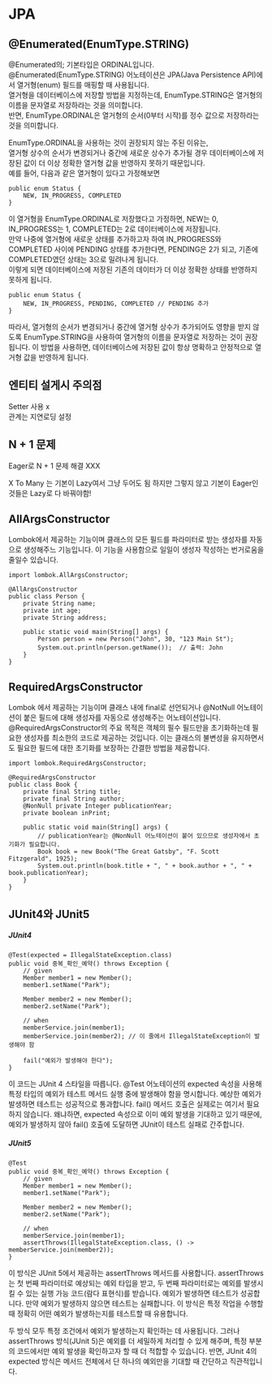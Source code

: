 # JPA

## @Enumerated(EnumType.STRING)
@Enumerated의; 기본타입은 ORDINAL입니다.
@Enumerated(EnumType.STRING) 어노테이션은 JPA(Java Persistence API)에서 열거형(enum) 필드를 매핑할 때 사용됩니다. </br>
열거형을 데이터베이스에 저장할 방법을 지정하는데, EnumType.STRING은 열거형의 이름을 문자열로 저장하라는 것을 의미합니다.</br>
반면, EnumType.ORDINAL은 열거형의 순서(0부터 시작)를 정수 값으로 저장하라는 것을 의미합니다.

EnumType.ORDINAL을 사용하는 것이 권장되지 않는 주된 이유는, </br>
열거형 상수의 순서가 변경되거나 중간에 새로운 상수가 추가될 경우 데이터베이스에 저장된 값이 더 이상 정확한 열거형 값을 반영하지 못하기 때문입니다.</br>
예를 들어, 다음과 같은 열거형이 있다고 가정해보면

```
public enum Status {
    NEW, IN_PROGRESS, COMPLETED
}
```
이 열거형을 EnumType.ORDINAL로 저장했다고 가정하면, NEW는 0, IN_PROGRESS는 1, COMPLETED는 2로 데이터베이스에 저장됩니다. </br>
만약 나중에 열거형에 새로운 상태를 추가하고자 하여 IN_PROGRESS와 COMPLETED 사이에 PENDING 상태를 추가한다면, PENDING은 2가 되고, 기존에 COMPLETED였던 상태는 3으로 밀려나게 됩니다.</br>
이렇게 되면 데이터베이스에 저장된 기존의 데이터가 더 이상 정확한 상태를 반영하지 못하게 됩니다.</br>

```
public enum Status {
    NEW, IN_PROGRESS, PENDING, COMPLETED // PENDING 추가
}
```
따라서, 열거형의 순서가 변경되거나 중간에 열거형 상수가 추가되어도 영향을 받지 않도록 EnumType.STRING을 사용하여 열거형의 이름을 문자열로 저장하는 것이 권장됩니다. 
이 방법을 사용하면, 데이터베이스에 저장된 값이 항상 명확하고 안정적으로 열거형 값을 반영하게 됩니다.

## 엔티티 설게시 주의점

Setter 사용 x</br>
관계는 지연로딩 설정</br>


## N + 1 문제
Eager로 N + 1 문제 해결 XXX

X To Many 는 기본이 Lazy여서 그냥 두어도 됨 하지만 그렇지 않고 기본이 Eager인 것들은 Lazy로 다 
바꿔야함!

## AllArgsConstructor
Lombok에서 제공하는 기능이며 클래스의 모든 필드를 파라미터로 받는 생성자를 자동으로 생성해주느 기능입니다.
이 기능을 사용함으로 일일이 생성자 작성하는 번거로움을 줄일수 있습니다.
```
import lombok.AllArgsConstructor;

@AllArgsConstructor
public class Person {
    private String name;
    private int age;
    private String address;
    
    public static void main(String[] args) {
        Person person = new Person("John", 30, "123 Main St");
        System.out.println(person.getName());  // 출력: John
    }
}
```

## RequiredArgsConstructor
Lombok 에서 제공하는 기능이며 클래스 내에 final로 선언되거나 @NotNull 어노테이션이 붙은 필드에 대해 생성자를 자동으로 생성해주는 어노테이션입니다.
@RequiredArgsConstructor의 주요 목적은 객체의 필수 필드만을 초기화하는데 필요한 생성자를 최소한의 코드로 제공하는 것입니다. 이는 클래스의 불변성을 유지하면서도 필요한 필드에 대한 초기화를 보장하는
간결한 방법을 제공합니다.

```import lombok.NonNull;
import lombok.RequiredArgsConstructor;

@RequiredArgsConstructor
public class Book {
    private final String title;
    private final String author;
    @NonNull private Integer publicationYear;
    private boolean inPrint;

    public static void main(String[] args) {
        // publicationYear는 @NonNull 어노테이션이 붙어 있으므로 생성자에서 초기화가 필요합니다.
        Book book = new Book("The Great Gatsby", "F. Scott Fitzgerald", 1925);
        System.out.println(book.title + ", " + book.author + ", " + book.publicationYear);
    }
}
```

## JUnit4와 JUnit5

##### JUnit4
```
@Test(expected = IllegalStateException.class)
public void 중복_확인_예약() throws Exception {
    // given
    Member member1 = new Member();
    member1.setName("Park");

    Member member2 = new Member();
    member2.setName("Park");

    // when
    memberService.join(member1);
    memberService.join(member2); // 이 줄에서 IllegalStateException이 발생해야 함

    fail("예외가 발생해야 한다");
}
```
이 코드는 JUnit 4 스타일을 따릅니다. @Test 어노테이션의 expected 속성을 사용해 특정 타입의 예외가 테스트 메서드 실행 중에 발생해야 함을 명시합니다.
예상한 예외가 발생하면 테스트는 성공적으로 통과합니다. fail() 메서드 호출은 실제로는 여기서 필요하지 않습니다. 
왜냐하면, expected 속성으로 이미 예외 발생을 기대하고 있기 때문에, 예외가 발생하지 않아 fail() 호출에 도달하면 JUnit이 테스트 실패로 간주합니다.
##### JUnit5

```
@Test
public void 중복_확인_예약() throws Exception {
    // given
    Member member1 = new Member();
    member1.setName("Park");

    Member member2 = new Member();
    member2.setName("Park");

    // when
    memberService.join(member1);
    assertThrows(IllegalStateException.class, () -> memberService.join(member2));
}

```
이 방식은 JUnit 5에서 제공하는 assertThrows 메서드를 사용합니다. assertThrows는 첫 번째 파라미터로 예상되는 예외 타입을 받고,
두 번째 파라미터로는 예외를 발생시킬 수 있는 실행 가능 코드(람다 표현식)를 받습니다. 
예외가 발생하면 테스트가 성공합니다. 만약 예외가 발생하지 않으면 테스트는 실패합니다. 
이 방식은 특정 작업을 수행할 때 정확히 어떤 예외가 발생하는지를 테스트할 때 유용합니다.


두 방식 모두 특정 조건에서 예외가 발생하는지 확인하는 데 사용됩니다. 그러나 assertThrows 방식(JUnit 5)은 예외를 더 세밀하게 처리할 수 있게 해주며, 
특정 부분의 코드에서만 예외 발생을 확인하고자 할 때 더 적합할 수 있습니다. 반면, JUnit 4의 expected 방식은 메서드 전체에서 단 하나의 예외만을 기대할 때 간단하고 직관적입니다.